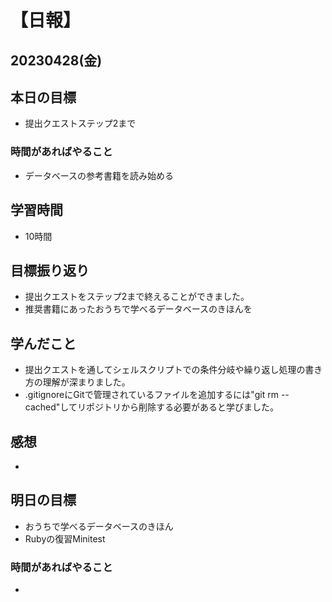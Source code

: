 # 【日報】
## 20230428(金)
## 本日の目標
- 提出クエストステップ2まで

### 時間があればやること
- データベースの参考書籍を読み始める
## 学習時間
- 10時間

## 目標振り返り
- 提出クエストをステップ2まで終えることができました。
- 推奨書籍にあったおうちで学べるデータベースのきほんを

## 学んだこと
- 提出クエストを通してシェルスクリプトでの条件分岐や繰り返し処理の書き方の理解が深まりました。
- .gitignoreにGitで管理されているファイルを追加するには"git rm --cached"してリポジトリから削除する必要があると学びました。

## 感想
- 

## 明日の目標
- おうちで学べるデータベースのきほん
- Rubyの復習Minitest

### 時間があればやること
- 
